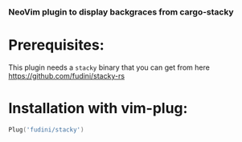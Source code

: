 ### NeoVim plugin to display backgraces from cargo-stacky

# Prerequisites:
This plugin needs a `stacky` binary that you can get from here https://github.com/fudini/stacky-rs

# Installation with vim-plug:

```lua
Plug('fudini/stacky')
```


